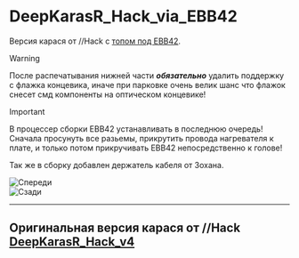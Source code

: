 # DeepKarasR_Hack_via_EBB42
Версия карася от //Hack с [топом под EBB42](https://github.com/RSGachin/DeepKarasR_Hack_via_EBB42/tree/main/DeepKarasR_Hack_via_EBB42Top).  
>[!Warning]
>После распечатывания нижней части ***обязательно*** удалить поддержку с флажка концевика, иначе при парковке очень велик шанс что флажок снесет смд компоненты на оптическом концевике!

> [!IMPORTANT]
> В процессер сборки EBB42 устанавливать в последнюю очередь! Сначала просунуть все разьемы, прикрутить провода нагревателя к плате, и только потом прикручивать EBB42 непосредственно к голове!

Так же в сборку добавлен держатель кабеля от Зохана.  

![Спереди](https://github.com/RSGachin/DeepKarasR_Hack_via_EBB42/blob/main/DeepKarasR_Hack_via_EBB42Top/1.PNG)  
![Сзади](https://github.com/RSGachin/DeepKarasR_Hack_via_EBB42/blob/main/DeepKarasR_Hack_via_EBB42Top/2.PNG)  

--------------------------------------------------------
Оригинальная версия карася от //Hack [DeepKarasR_Hack_v4](https://github.com/RSGachin/DeepKarasR_Hack_via_EBB42/tree/main/DeepKarasR_Hack_v4)  
--------------------------------------------------------  
